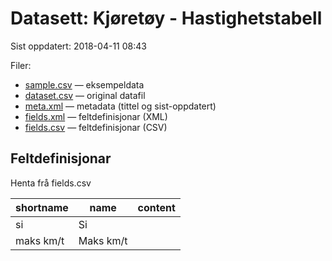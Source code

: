 # Datasett: 	Kjøretøy - Hastighetstabell
 Sist oppdatert: 2018-04-11 08:43

 Filer:
 - [sample.csv](sample.csv) — eksempeldata
 - [dataset.csv](dataset.csv) — original datafil
- [meta.xml](meta.xml) — metadata (tittel og sist-oppdatert)
- [fields.xml](fields.xml) — feltdefinisjonar (XML)
- [fields.csv](fields.csv) — feltdefinisjonar (CSV)

## Feltdefinisjonar
Henta frå fields.csv

| shortname | name | content |
| --- | --- | --- |
| si | Si |  |
| maks km/t | Maks km/t |  |
